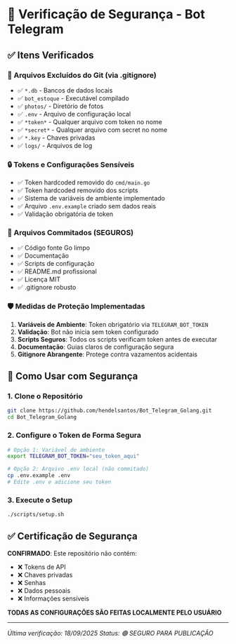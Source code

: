 # 🔐 Verificação de Segurança - Bot Telegram

## ✅ Itens Verificados

### 🚫 Arquivos Excluídos do Git (via .gitignore)
- ✅ `*.db` - Bancos de dados locais
- ✅ `bot_estoque` - Executável compilado
- ✅ `photos/` - Diretório de fotos
- ✅ `.env` - Arquivo de configuração local
- ✅ `*token*` - Qualquer arquivo com token no nome
- ✅ `*secret*` - Qualquer arquivo com secret no nome
- ✅ `*.key` - Chaves privadas
- ✅ `logs/` - Arquivos de log

### 🔒 Tokens e Configurações Sensíveis
- ✅ Token hardcoded removido do `cmd/main.go`
- ✅ Token hardcoded removido dos scripts
- ✅ Sistema de variáveis de ambiente implementado
- ✅ Arquivo `.env.example` criado sem dados reais
- ✅ Validação obrigatória de token

### 📁 Arquivos Commitados (SEGUROS)
- ✅ Código fonte Go limpo
- ✅ Documentação
- ✅ Scripts de configuração
- ✅ README.md profissional
- ✅ Licença MIT
- ✅ .gitignore robusto

### 🛡️ Medidas de Proteção Implementadas
1. **Variáveis de Ambiente**: Token obrigatório via `TELEGRAM_BOT_TOKEN`
2. **Validação**: Bot não inicia sem token configurado
3. **Scripts Seguros**: Todos os scripts verificam token antes de executar
4. **Documentação**: Guias claros de configuração segura
5. **Gitignore Abrangente**: Protege contra vazamentos acidentais

## 🎯 Como Usar com Segurança

### 1. Clone o Repositório
```bash
git clone https://github.com/hendelsantos/Bot_Telegram_Golang.git
cd Bot_Telegram_Golang
```

### 2. Configure o Token de Forma Segura
```bash
# Opção 1: Variável de ambiente
export TELEGRAM_BOT_TOKEN="seu_token_aqui"

# Opção 2: Arquivo .env local (não commitado)
cp .env.example .env
# Edite .env e adicione seu token
```

### 3. Execute o Setup
```bash
./scripts/setup.sh
```

## ✅ Certificação de Segurança

**CONFIRMADO**: Este repositório não contém:
- ❌ Tokens de API
- ❌ Chaves privadas  
- ❌ Senhas
- ❌ Dados pessoais
- ❌ Informações sensíveis

**TODAS AS CONFIGURAÇÕES SÃO FEITAS LOCALMENTE PELO USUÁRIO**

---
*Última verificação: 18/09/2025*
*Status: 🟢 SEGURO PARA PUBLICAÇÃO*
